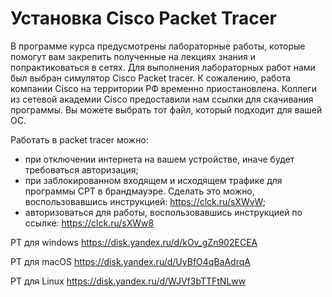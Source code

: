 # Установка Cisco Packet Tracer

В программе курса предусмотрены лабораторные работы, которые помогут вам закрепить полученные на лекциях знания и попрактиковаться в сетях. Для выполнения лабораторных работ нами был выбран симулятор Cisco Packet tracer. К сожалению, работа компании Cisco на территории РФ временно приостановлена.
Коллеги из сетевой академии Cisco предоставили нам ссылки для скачивания программы. Вы можете выбрать тот файл, который подходит для вашей ОС. 

Работать в packet tracer можно:
- при отключении интернета на вашем устройстве, иначе будет требоваться авторизация;
- при заблокированном входящем и исходящем трафике для программы СРТ в брандмауэре. Сделать это можно, воспользовавшись инструкцией: https://clck.ru/sXWvW; 
- авторизоваться для работы, воспользовавшись инструкцией по ссылке: https://clck.ru/sXWw8

PT для windows https://disk.yandex.ru/d/kOv_gZn902ECEA

PT для macOS https://disk.yandex.ru/d/UyBfO4qBaAdrqA

PT для Linux  https://disk.yandex.ru/d/WJVf3bTTFtNLww
